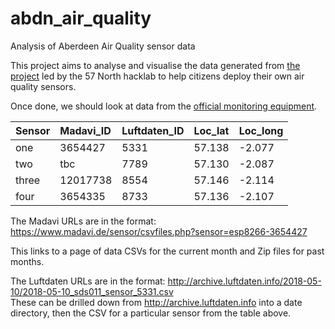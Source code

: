 # abdn_air_quality
Analysis of Aberdeen Air Quality sensor data

This project aims to analyse and visualise the data generated from [the project](https://wiki.57north.org.uk/index.php/Projects:Air_Quality_Monitor) led by the 57 North hacklab to help citizens deploy their own air quality sensors. 

Once done, we should look at data from the [official monitoring equipment](http://www.scottishairquality.co.uk/latest/site-info.php?site_id=ABD0&view=latest).


| Sensor  | Madavi_ID | Luftdaten_ID | Loc_lat| Loc_long|
| :------ |:----------| :---------- |:--------|:--------|
| one     | 3654427   | 5331         |57.138  |-2.077   |
| two     | tbc       | 7789         |57.130  |-2.087   |
| three   | 12017738  | 8554         |57.146  |-2.114   |
| four    | 3654335   | 8733         |57.136  |-2.107   |



The Madavi URLs are in the format: https://www.madavi.de/sensor/csvfiles.php?sensor=esp8266-3654427  

This links to a page of data CSVs for the current month and Zip files for past months.  

The Luftdaten URLs are in the format: http://archive.luftdaten.info/2018-05-10/2018-05-10_sds011_sensor_5331.csv  
These can be drilled down from http://archive.luftdaten.info into a date directory, then the CSV for a particular sensor from the table above. 
